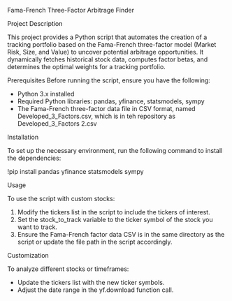 Fama-French Three-Factor Arbitrage Finder

Project Description

This project provides a Python script that automates the creation of a tracking portfolio based on the Fama-French three-factor model (Market Risk, Size, and Value) to uncover potential arbitrage opportunities. It dynamically fetches historical stock data, computes factor betas, and determines the optimal weights for a tracking portfolio.

Prerequisites
Before running the script, ensure you have the following:

- Python 3.x installed
- Required Python libraries: pandas, yfinance, statsmodels, sympy
- The Fama-French three-factor data file in CSV format, named Developed_3_Factors.csv, which is in teh repository as Developed_3_Factors 2.csv

Installation

To set up the necessary environment, run the following command to install the dependencies:

!pip install pandas yfinance statsmodels sympy

Usage

To use the script with custom stocks:

1. Modify the tickers list in the script to include the tickers of interest.
2. Set the stock_to_track variable to the ticker symbol of the stock you want to track.
3. Ensure the Fama-French factor data CSV is in the same directory as the script or update the file path in the script accordingly.

Customization

To analyze different stocks or timeframes:

- Update the tickers list with the new ticker symbols.
- Adjust the date range in the yf.download function call.

